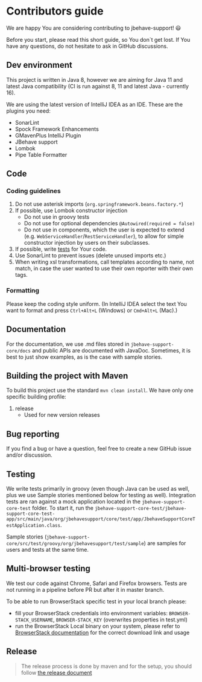 # Contributors guide
We are happy You are considering contributing to jbehave-support! 😃

Before you start, please read this short guide, so You don`t get lost. If You have any questions, do not hesitate to ask in GitHub discussions.

## Dev environment
This project is written in Java 8, however we are aiming for Java 11 and latest Java compatibility (CI is run against 8, 11 and latest Java - currently 16). 

We are using the latest version of IntelliJ IDEA as an IDE. These are the plugins you need:
* SonarLint
* Spock Framework Enhancements
* GMavenPlus IntelliJ Plugin
* JBehave support
* Lombok
* Pipe Table Formatter

## Code
### Coding guidelines
1. Do not use asterisk imports (`org.springframework.beans.factory.*`)
2. If possible, use Lombok constructor injection
    * Do not use in groovy tests
    * Do not use for optional dependencies `@Autowired(required = false)`
    * Do not use in components, which the user is expected to extend (e.g. `WebServiceHandler`/`RestServiceHandler`), to allow for simple constructor injection by users on their subclasses.
3. If possible, write [tests](#testing) for Your code.
4. Use SonarLint to prevent issues (delete unused imports etc.)
5. When writing xsl transformations, call templates according to name, not match, in case the user wanted to use their own reporter with their own tags.
    
### Formatting
Please keep the coding style uniform. (In IntelliJ IDEA select the text You want to format and press `Ctrl+Alt+L` (Windows) or `Cmd+Alt+L` (Mac).)

## Documentation
For the documentation, we use .md files stored in `jbehave-support-core/docs` and public APIs are documented with JavaDoc. Sometimes, it is best to just show examples, as is the case with sample stories.

## Building the project with Maven
To build this project use the standard `mvn clean install`. We have only one specific building profile:
1. release
    * Used for new version releases
    
## Bug reporting
If you find a bug or have a question, feel free to create a new GitHub issue and/or discussion. 

## Testing
We write tests primarily in groovy (even though Java can be used as well, plus we use Sample stories mentioned below for testing as well). 
Integration tests are ran against a mock application located in the `jbehave-support-core-test` folder. To start it, run the `jbehave-support-core-test/jbehave-support-core-test-app/src/main/java/org/jbehavesupport/core/test/app/JbehaveSupportCoreTestApplication.class`.

Sample stories (`jbehave-support-core/src/test/groovy/org/jbehavesupport/test/sample`) are samples for users and tests at the same time.

## Multi-browser testing
We test our code against Chrome, Safari and Firefox browsers. Tests are not running in a pipeline before PR but after it in master branch.

To be able to run BrowserStack specific test in your local branch please:
 * fill your BrowserStack credentials into environment variables: `BROWSER-STACK_USERNAME`, `BROWSER-STACK_KEY` (overwrites properties in test.yml)
 * run the BrowserStack Local binary on your system, please refer to [BrowserStack documentation](https://www.browserstack.com/local-testing/automate#command-line) 
   for the correct download link and usage


## Release
>
> The release process is done by maven and for the setup, you should follow [the release document](docs/Release.md)
> 
